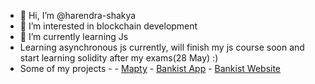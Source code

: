 - 👋 Hi, I’m @harendra-shakya
- 👀 I’m interested in blockchain development
- 🌱 I’m currently learning Js
- Learning asynchronous js currently, will finish my js course soon and start learning solidity after my exams(28 May) :)
- Some of my projects -
      - [Mapty](https://cheery-alpaca-61b679.netlify.app/)
      - [Bankist App](https://github.com/harendra-shakya/Bankist-App)
      - [Bankist Website](https://sage-gnome-d61840.netlify.app/)

<!---
harendra-shakya/harendra-shakya is a ✨ special ✨ repository because its `README.md` (this file) appears on your GitHub profile.
You can click the Preview link to take a look at your changes.
--->
